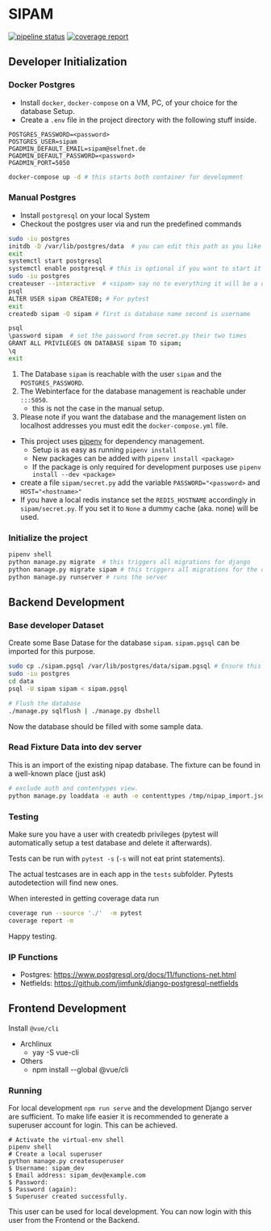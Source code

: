 # SIPAM

[![pipeline status](https://git.selfnet.de/marcelf/sipam/badges/master/pipeline.svg)](https://git.selfnet.de/marcelf/sipam/commits/master)
[![coverage report](https://git.selfnet.de/marcelf/sipam/badges/master/coverage.svg)](https://git.selfnet.de/marcelf/sipam/commits/master)

## Developer Initialization

### Docker Postgres

* Install `docker`, `docker-compose` on a VM, PC, of your choice for the database Setup.
* Create a `.env` file in the project directory with the following stuff inside.

```.env
POSTGRES_PASSWORD=<password>
POSTGRES_USER=sipam
PGADMIN_DEFAULT_EMAIL=sipam@selfnet.de
PGADMIN_DEFAULT_PASSWORD=<password>
PGADMIN_PORT=5050
```

```sh
docker-compose up -d # this starts both container for development
```

### Manual Postgres

* Install `postgresql` on your local System
* Checkout the postgres user via and run the predefined commands

```bash
sudo -iu postgres
initdb -D /var/lib/postgres/data  # you can edit this path as you like (only arch)
exit
systemctl start postgresql
systemctl enable postgresql # this is optional if you want to start it on boot.
sudo -iu postgres
createuser --interactive  # <sipam> say no to everything it will be a dump database user.
psql
ALTER USER sipam CREATEDB; # For pytest
exit
createdb sipam -O sipam # first is database name second is username

psql
\password sipam  # set the password from secret.py their two times
GRANT ALL PRIVILEGES ON DATABASE sipam TO sipam;
\q
exit
```

1. The Database `sipam` is reachable with the user `sipam` and the `POSTGRES_PASSWORD`.
1. The Webinterface for the database management is reachable under `:::5050`.
    * this is not the case in the manual setup.
1. Please note if you want the database and the management listen on localhost addresses you must
edit the `docker-compose.yml` file.

* This project uses [pipenv](https://github.com/pypa/pipenv) for dependency management.
  * Setup is as easy as running `pipenv install`
  * New packages can be added with `pipenv install <package>`
  * If the package is only required for development purposes use `pipenv install --dev <package>`
* create a file `sipam/secret.py` add the variable `PASSWORD="<password>` and `HOST="<hostname>"`
* If you have a local redis instance set the `REDIS_HOSTNAME` accordingly in `sipam/secret.py`. If you set it to `None` a dummy cache (aka. none) will be used.

### Initialize the project

```bash
pipenv shell
python manage.py migrate  # this triggers all migrations for django
python manage.py migrate sipam # this triggers all migrations for the database of sipam.
python manage.py runserver # runs the server
```

## Backend Development

### Base developer Dataset

Create some Base Datase for the database `sipam`. `sipam.pgsql` can be imported for this purpose.

```bash
sudo cp ./sipam.pgsql /var/lib/postgres/data/sipam.pgsql # Ensure this is the right directory on your system
sudo -iu postgres
cd data
psql -U sipam sipam < sipam.pgsql

# Flush the database
./manage.py sqlflush | ./manage.py dbshell
```

Now the database should be filled with some sample data.

### Read Fixture Data into dev server

This is an import of the existing nipap database.
The fixture can be found in a well-known place (just ask)

```bash
# exclude auth and contentypes view.
python manage.py loaddata -e auth -e contenttypes /tmp/nipap_import.json

```

### Testing

Make sure you have a user with createdb privileges (pytest will automatically setup a test database and delete it afterwards).

Tests can be run with `pytest -s` (`-s` will not eat print statements).

The actual testcases are in each app in the `tests` subfolder.
Pytests autodetection will find new ones.

When interested in getting coverage data run

```bash
coverage run --source './'  -m pytest
coverage report -m
```

Happy testing.

### IP Functions

- Postgres: https://www.postgresql.org/docs/11/functions-net.html
- Netfields: https://github.com/jimfunk/django-postgresql-netfields


## Frontend Development

Install `@vue/cli`
* Archlinux
  * yay -S vue-cli
* Others
  * npm install --global @vue/cli

### Running

For local development `npm run serve` and the development Django server are sufficient.
To make life easier it is recommended to generate a superuser account for login.
This can be achieved.

```shell
# Activate the virtual-env shell
pipenv shell
# Create a local superuser
python manage.py createsuperuser
$ Username: sipam_dev
$ Email address: sipam_dev@example.com
$ Password: 
$ Password (again): 
$ Superuser created successfully.
```

This user can be used for local development.
You can now login with this user from the Frontend or the Backend.
